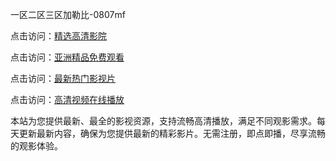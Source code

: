 一区二区三区加勒比-0807mf

点击访问：<a href="https://heiliaoxqkkct.pages.dev">精选高清影院</a>

点击访问：<a href="https://heiliaoxwd5i8.pages.dev">亚洲精品免费观看</a>

点击访问：<a href="https://heiliaowt0d7p.pages.dev">最新热门影视片</a>

点击访问：<a href="https://heiliaoga6s9v.pages.dev">高清视频在线播放</a>

本站为您提供最新、最全的影视资源，支持流畅高清播放，满足不同观影需求。每天更新最新内容，确保为您提供最新的精彩影片。无需注册，即点即播，尽享流畅的观影体验。

<span style="display:none;">[Canonical link](https://github.com/ew20250708/ew11 ）</span>

